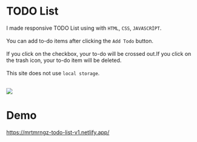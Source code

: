 # TODO List

I made responsive TODO List using with `HTML`, `CSS`, `JAVASCRİPT`. <br><br>
You can add to-do items after clicking the `Add Todo` button. <br><br>
If you click on the checkbox, your to-do will be crossed out.If you click on the trash icon, your to-do item will be deleted. <br><br>
This site does not use `local storage`. <br><br>

![](https://i.hizliresim.com/5dsq5vn.png)

# Demo
https://mrtmrngz-todo-list-v1.netlify.app/
